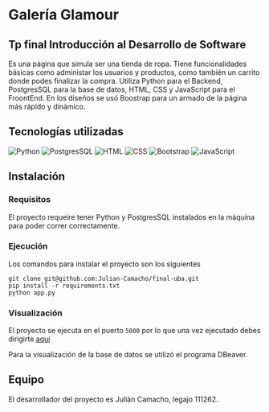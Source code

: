 # Galería Glamour

## Tp final Introducción al Desarrollo de Software

Es una página que simula ser una tienda de ropa. Tiene funcionalidades básicas como administar los usuarios y productos, como también un carrito donde podes finalizar la compra.
Utiliza Python para el Backend, PostgresSQL para la base de datos, HTML, CSS y JavaScript para el FroontEnd.
En los diseños se usó Boostrap para un armado de la página más rápido y dinámico.

## Tecnologías utilizadas

![Python](https://images.vexels.com/media/users/3/166477/isolated/preview/9bb722f0e85ddbc1ce0f064534fd2311---cono-del-lenguaje-de-programaci--n-python-by-vexels.png)
![PostgresSQL](https://w7.pngwing.com/pngs/657/27/png-transparent-postgresql-original-wordmark-logo-icon.png)
![HTML](https://cdn-icons-png.flaticon.com/512/174/174854.png)
![CSS](https://th.bing.com/th/id/OIP.hG6v403fXEtFUUkC_PUq2QHaKt?rs=1&pid=ImgDetMain)
![Bootstrap](https://brandlogos.net/wp-content/uploads/2021/09/bootstrap-logo.png)
![JavaScript](https://images.vexels.com/media/users/3/166403/isolated/preview/a5a33bf3004830a2bd581e9fa65de660-icono-del-lenguaje-de-programacion-javascript.png)

## Instalación

### Requisitos

El proyecto requeire tener Python y PostgresSQL instalados en la máquina para poder correr correctamente.

### Ejecución

Los comandos para instalar el proyecto son los siguientes

```
git clone git@github.com:Julian-Camacho/final-uba.git
pip install -r requirements.txt
python app.py
```

### Visualización

El proyecto se ejecuta en el puerto `5000` por lo que una vez ejecutado debes dirigirte [aquí](http://127.0.0.1:5000)

Para la visualización de la base de datos se utilizó el programa DBeaver.

## Equipo

El desarrollador del proyecto es Julián Camacho, legajo 111262.
